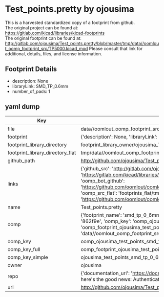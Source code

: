 # Test_points.pretty by ojousima  
This is a harvested standardized copy of a footprint from github.  
The original project can be found at:  
https://gitlab.com/kicad/libraries/kicad-footprints  
The original footprint can be found at:
http://gitlab.com/ojousima/Test_points.pretty/blob/master/tmp/data//oomlout_oomp_footprint_src/TP5000.kicad_mod
Please consult that link for additional, details, files, and license information.  
## Footprint Details
* description: None  
* libraryLink: SMD_TP_0.6mm  
* number_of_pads: 1  
## yaml dump  
| Key | Value |  
| --- | --- |  
| file | data//oomlout_oomp_footprint_src/Test_points.pretty/SMD_TP_0.6mm.kicad_mod |  
| footprint | {'description': None, 'libraryLink': 'SMD_TP_0.6mm', 'number_of_pads': 1} |  
| footprint_library_directory | footprint_library_owner/ojousima_Test_points.pretty |  
| footprint_library_directory_flat | tmp/data//oomlout_oomp_footprint_src/footprints_flat/ojousima_test_points_smd_tp_0_6mm/working |  
| github_path | http://github.com/ojousima/Test_points.pretty/blob/master/tmp/data//oomlout_oomp_footprint_src/SMD_TP_0.6mm.kicad_mod |  
| links | {'github_src': 'http://gitlab.com/ojousima/Test_points.pretty/blob/master/tmp/data//oomlout_oomp_footprint_src/TP5000.kicad_mod', 'github_src_repo': 'https://gitlab.com/kicad/libraries/kicad-footprints', 'oomp_bot': 'tmp/data//oomlout_oomp_footprint_src/footprints/ojousima_test_points_smd_tp_0_6mm/working', 'oomp_bot_github': 'https://github.com/oomlout/oomlout_oomp_footprint_bot/tree/main/tmp/data//oomlout_oomp_footprint_src/footprints/ojousima_test_points_smd_tp_0_6mm/working', 'oomp_src_flat': 'footprints_flat/tmp/data//oomlout_oomp_footprint_src/footprints_flat/ojousima_test_points_smd_tp_0_6mm/working', 'oomp_src_flat_github': 'https://github.com/oomlout/oomlout_oomp_footprint_src/tree/main/tmp/data//oomlout_oomp_footprint_src/footprints_flat/ojousima_test_points_smd_tp_0_6mm/working'} |  
| name | Test_points.pretty |  
| oomp | {'footprint_name': 'smd_tp_0_6mm', 'library_name': 'test_points', 'md5': '862f9e817e998e2633b7c83b7ddbe4ad', 'md5_10': '862f9e817e', 'md5_5': '862f9', 'md5_6': '862f9e', 'oomp_key': 'oomp_ojousima_test_points_smd_tp_0_6mm', 'oomp_key_extra': 'oomp_footprint_ojousima_test_points_smd_tp_0_6mm', 'oomp_key_full': 'oomp_footprint_ojousima_test_points_smd_tp_0_6mm_862f9e', 'oomp_key_simple': 'ojousima_test_points_smd_tp_0_6mm', 'original_filename': 'data//oomlout_oomp_footprint_src/Test_points.pretty/SMD_TP_0.6mm.kicad_mod', 'owner_name': 'ojousima'} |  
| oomp_key | oomp_ojousima_test_points_smd_tp_0_6mm |  
| oomp_key_full | oomp_footprint_ojousima_test_points_smd_tp_0_6mm |  
| oomp_key_simple | ojousima_test_points_smd_tp_0_6mm |  
| owner | ojousima |  
| repo | {'documentation_url': 'https://docs.github.com/rest/overview/resources-in-the-rest-api#rate-limiting', 'message': "API rate limit exceeded for 84.66.142.224. (But here's the good news: Authenticated requests get a higher rate limit. Check out the documentation for more details.)"} |  
| url | http://github.com/ojousima/Test_points.pretty |  

